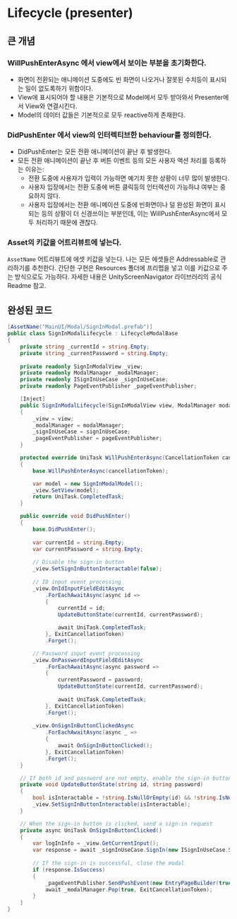# Lifecycle (presenter)

## 큰 개념

### WillPushEnterAsync 에서 view에서 보이는 부분을 초기화한다.&#x20;

* 화면이 전환되는 애니메이션 도중에도 빈 화면이 나오거나 잘못된 수치등이 표시되는 일이 없도록하기 위함이다.
* View에 표시되어야 할 내용은 기본적으로 Model에서 모두 받아와서 Presenter에서 View와 연결시킨다.
* Model의 데이터 값들은 기본적으로 모두 reactive하게 존재한다.

### DidPushEnter 에서 view의 인터렉티브한 behaviour를 정의한다.

* DidPushEnter는 모든 전환 애니메이션이 끝난 후 발생한다.
* 모든 전환 애니메이션이 끝난 후 버튼 이벤트 등의 모든 사용자 액션 처리를 등록하는 이유는:
  * 전환 도중에 사용자가 입력이 가능하면 예기치 못한 상황이 너무 많이 발생한다.
  * 사용자 입장에서는 전환 도중에 버튼 클릭등의 인터렉션이 가능하냐 여부는 중요하지 않다.
  * 사용자 입장에서는 전환 애니메이션 도중에 빈화면이나 덜 완성된 화면이 표시되는 등의 상황이 더 신경쓰이는 부분인데, 이는 WillPushEnterAsync에서 모두 처리하기 때문에 괜찮다.&#x20;

### Asset의 키값을 어트리뷰트에 넣는다.

`AssetName` 어트리뷰트에 에셋 키값을 넣는다. 나는 모든 에셋들은 Addressable로 관리하기를 추천한다. 간단한 구현은 Resources 폴더에 프리펩을 넣고 이를 키값으로 주는 방식으로도 가능하다. 자세한 내용은 UnityScreenNavigator 라이브러리의 공식 Readme 참고.

## 완성된 코드

```csharp
[AssetName("MainUI/Modal/SignInModal.prefab")]
public class SignInModalLifecycle : LifecycleModalBase
{
    private string _currentId = string.Empty;
    private string _currentPassword = string.Empty;
    
    private readonly SignInModalView _view;
    private readonly ModalManager _modalManager;
    private readonly ISignInUseCase _signInUseCase;
    private readonly PageEventPublisher _pageEventPublisher;

    [Inject]
    public SignInModalLifecycle(SignInModalView view, ModalManager modalManager, ISignInUseCase signInUseCase, PageEventPublisher pageEventPublisher) : base(view)
    {
        _view = view;
        _modalManager = modalManager;
        _signInUseCase = signInUseCase;
        _pageEventPublisher = pageEventPublisher;
    }

    protected override UniTask WillPushEnterAsync(CancellationToken cancellationToken)
    {
        base.WillPushEnterAsync(cancellationToken);

        var model = new SignInModalModel();
        _view.SetView(model);
        return UniTask.CompletedTask;
    }

    public override void DidPushEnter()
    {
        base.DidPushEnter();
        
        var currentId = string.Empty;
        var currentPassword = string.Empty;
        
        // Disable the sign-in button
        _view.SetSignInButtonInteractable(false);
        
        // ID input event processing
        _view.OnIdInputFieldEditAsync
            .ForEachAwaitAsync(async id =>
            {
                currentId = id;
                UpdateButtonState(currentId, currentPassword);

                await UniTask.CompletedTask;
            }, ExitCancellationToken)
            .Forget();

        // Password input event processing
        _view.OnPasswordInputFieldEditAsync
            .ForEachAwaitAsync(async password =>
            {
                currentPassword = password;
                UpdateButtonState(currentId, currentPassword);
                
                await UniTask.CompletedTask;
            }, ExitCancellationToken)
            .Forget();
        
        _view.OnSignInButtonClickedAsync
            .ForEachAwaitAsync(async _ =>
            {
                await OnSignInButtonClicked();
            }, ExitCancellationToken)
            .Forget();
    }

    // If both id and password are not empty, enable the sign-in button
    private void UpdateButtonState(string id, string password)
    {
        bool isInteractable = !string.IsNullOrEmpty(id) && !string.IsNullOrEmpty(password);
        _view.SetSignInButtonInteractable(isInteractable);
    }

    // When the sign-in button is clicked, send a sign-in request
    private async UniTask OnSignInButtonClicked()
    {
        var logInInfo = _view.GetCurrentInput();
        var response = await _signInUseCase.SignIn(new ISignInUseCase.SignInRequestData(logInInfo.ID, logInInfo.Password));
            
        // If the sign-in is successful, close the modal
        if (response.IsSuccess)
        {
            _pageEventPublisher.SendPushEvent(new EntryPageBuilder(true, true));
            await _modalManager.Pop(true, ExitCancellationToken);
        }
    }
}
```
